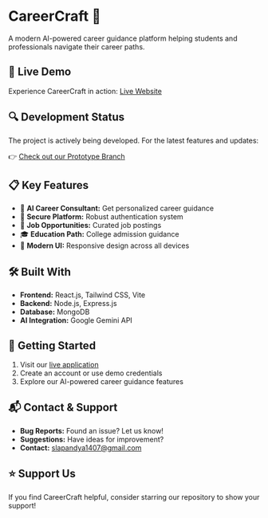 # CareerCraft 🚀

A modern AI-powered career guidance platform helping students and professionals navigate their career paths.

## 🌟 Live Demo

Experience CareerCraft in action: [Live Website](https://careercraft-1-if2x.onrender.com/)

## 🔍 Development Status

The project is actively being developed. For the latest features and updates:

👉 [Check out our Prototype Branch](https://github.com/Asterrage2209/CareerCraft/tree/Prototype)

## 📋 Key Features

- 🤖 **AI Career Consultant:** Get personalized career guidance
- 🔐 **Secure Platform:** Robust authentication system
- 💼 **Job Opportunities:** Curated job postings
- 🎓 **Education Path:** College admission guidance
- 📱 **Modern UI:** Responsive design across all devices

## 🛠️ Built With

- **Frontend:** React.js, Tailwind CSS, Vite
- **Backend:** Node.js, Express.js
- **Database:** MongoDB
- **AI Integration:** Google Gemini API

## 🚀 Getting Started

1. Visit our [live application](https://careercraft-1-if2x.onrender.com/)
2. Create an account or use demo credentials
3. Explore our AI-powered career guidance features

## 📬 Contact & Support

- **Bug Reports:** Found an issue? Let us know!
- **Suggestions:** Have ideas for improvement?
- **Contact:** slapandya1407@gmail.com

## ⭐ Support Us

If you find CareerCraft helpful, consider starring our repository to show your support!
